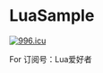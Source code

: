 # LuaSample

[![996.icu](https://img.shields.io/badge/link-996.icu-red.svg)](https://996.icu)


For 订阅号：Lua爱好者
